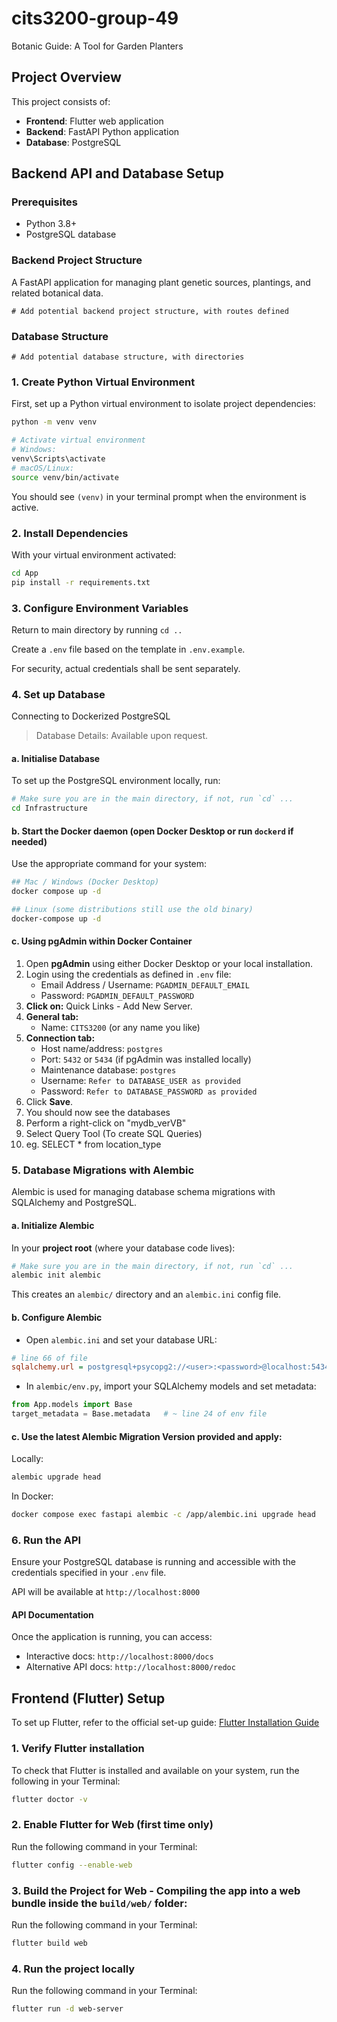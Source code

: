 # cits3200-group-49
Botanic Guide: A Tool for Garden Planters

## Project Overview

This project consists of:
- **Frontend**: Flutter web application
- **Backend**: FastAPI Python application
- **Database**: PostgreSQL

## Backend API and Database Setup

### Prerequisites
- Python 3.8+
- PostgreSQL database

### Backend Project Structure
A FastAPI application for managing plant genetic sources, plantings, and related botanical data.

```
# Add potential backend project structure, with routes defined

```

### Database Structure

```
# Add potential database structure, with directories

```

### 1. **Create Python Virtual Environment**
First, set up a Python virtual environment to isolate project dependencies:

```bash
python -m venv venv

# Activate virtual environment
# Windows:
venv\Scripts\activate
# macOS/Linux:
source venv/bin/activate
```
You should see `(venv)` in your terminal prompt when the environment is active.

### 2. **Install Dependencies**
With your virtual environment activated:

```bash
cd App
pip install -r requirements.txt
```

### 3. **Configure Environment Variables**
Return to main directory by running `cd ..`

Create a `.env` file based on the template in `.env.example`.

For security, actual credentials shall be sent separately. 

### 4. **Set up Database**
Connecting to Dockerized PostgreSQL
> Database Details: Available upon request.

#### a. Initialise Database
To set up the PostgreSQL environment locally, run:

```bash
# Make sure you are in the main directory, if not, run `cd` ... 
cd Infrastructure
```

#### b. Start the Docker daemon (open Docker Desktop or run `dockerd` if needed)
Use the appropriate command for your system:

```bash
## Mac / Windows (Docker Desktop)
docker compose up -d

## Linux (some distributions still use the old binary)
docker-compose up -d
```

#### c. Using pgAdmin within Docker Container

1. Open **pgAdmin** using either Docker Desktop or your local installation.  
2. Login using the credentials as defined in `.env` file:
   - Email Address / Username: `PGADMIN_DEFAULT_EMAIL`
   - Password: `PGADMIN_DEFAULT_PASSWORD`
2. **Click on:** Quick Links - Add New Server.  
3. **General tab:**  
   - Name: `CITS3200` (or any name you like)  
4. **Connection tab:**  
   - Host name/address: `postgres`  
   - Port: `5432`  or `5434` (if pgAdmin was installed locally)
   - Maintenance database: `postgres`  
   - Username: `Refer to DATABASE_USER as provided`
   - Password: `Refer to DATABASE_PASSWORD as provided` 
5. Click **Save**.  
6. You should now see the databases
7. Perform a right-click on "mydb_verVB" 
8. Select Query Tool (To create SQL Queries)
9. eg. SELECT * from location_type

### 5. Database Migrations with Alembic

Alembic is used for managing database schema migrations with SQLAlchemy and PostgreSQL.

#### a. **Initialize Alembic**
In your **project root** (where your database code lives): 

```bash
# Make sure you are in the main directory, if not, run `cd` ... 
alembic init alembic
```
This creates an `alembic/` directory and an `alembic.ini` config file.

#### b. **Configure Alembic**
- Open `alembic.ini` and set your database URL:
```ini
# line 66 of file
sqlalchemy.url = postgresql+psycopg2://<user>:<password>@localhost:5434/<databasename>
```

- In `alembic/env.py`, import your SQLAlchemy models and set metadata:
```python
from App.models import Base  
target_metadata = Base.metadata   # ~ line 24 of env file
```

#### c. Use the latest Alembic Migration Version provided and apply:
Locally: 
```bash
alembic upgrade head
```

In Docker:
```bash
docker compose exec fastapi alembic -c /app/alembic.ini upgrade head
```

### 6. **Run the API**
Ensure your PostgreSQL database is running and accessible with the credentials specified in your `.env` file.

API will be available at `http://localhost:8000`

#### API Documentation
Once the application is running, you can access:
   - Interactive docs: `http://localhost:8000/docs`
   - Alternative API docs: `http://localhost:8000/redoc`


## Frontend (Flutter) Setup
To set up Flutter, refer to the official set-up guide:
[Flutter Installation Guide](https://docs.flutter.dev/get-started/quick)

### 1. Verify Flutter installation
To check that Flutter is installed and available on your system, run the following in your Terminal:
```bash
flutter doctor -v
```

### 2. Enable Flutter for Web (first time only)
Run the following command in your Terminal: 
```bash
flutter config --enable-web
```

### 3. Build the Project for Web - Compiling the app into a web bundle inside the `build/web/` folder:
Run the following command in your Terminal: 
```bash
flutter build web
```

### 4. Run the project locally
Run the following command in your Terminal: 
```bash
flutter run -d web-server
```
